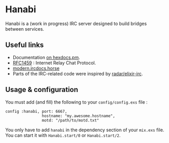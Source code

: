 # Hanabi

Hanabi is a (work in progress) IRC server designed to build bridges between
services.

## Useful links

  * Documentation [on hexdocs.pm](https://hexdocs.pm/hanabi/readme.html).
  * [RFC1459](https://tools.ietf.org/html/rfc1459) : Internet Relay Chat
  Protocol.
  * [modern.ircdocs.horse](https://modern.ircdocs.horse/)
  * Parts of the IRC-related code were inspired by
[radar/elixir-irc](https://github.com/radar/elixir-irc).

## Usage & configuration

You must add (and fill) the following to your `config/config.exs` file :

```
config :hanabi, port: 6667,
                hostname: "my.awesome.hostname",
                motd: "/path/to/motd.txt"
```

You only have to add `hanabi` in the dependency section of your `mix.exs` file.
You can start it with `Hanabi.start/0` or `Hanabi.start/2`.
